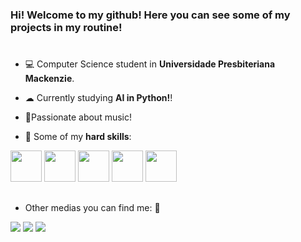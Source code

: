 ### **Hi! Welcome to my github! Here you can see some of my projects in my routine!** 
# 
- 💻 Computer Science student in **Universidade Presbiteriana Mackenzie**.
- ☁ Currently studying **AI in Python!**!
- 🎹Passionate about music!

- 🧠 Some of my **hard skills**: 
<div style = "display: inLine">
  <img width = '50' height = '50' src="https://cdn.jsdelivr.net/gh/devicons/devicon/icons/c/c-original.svg" />
  <img width = '50' height = '50' src="https://cdn.jsdelivr.net/gh/devicons/devicon/icons/amazonwebservices/amazonwebservices-plain-wordmark.svg" /> 
  <i width = '50' height = '50' class="devicon-arduino-plain-wordmark colored"></i>
  <img width = '50' height = '50' src="https://cdn.jsdelivr.net/gh/devicons/devicon/icons/python/python-original-wordmark.svg" />
  <img width = '50' height = '50' src="https://cdn.jsdelivr.net/gh/devicons/devicon/icons/swift/swift-original.svg" />
  <img width = '50' height = '50' src="https://cdn.jsdelivr.net/gh/devicons/devicon/icons/r/r-original.svg" />
</div>

  ##
  - Other medias you can find me: 📱
<div style = "display: inLine">
<a href="https://www.linkedin.com/in/matheus-de-andrade-lourenço-bba5561bb/"><img src="https://img.shields.io/badge/linkedin-%230077B5.svg?style=for-the-badge&logo=linkedin&logoColor=white"></a>
<a href="https://instagram.com/math.louren?igshid=OGQ5ZDc2ODk2ZA=="><img src="https://img.shields.io/badge/Instagram-%23E4405F.svg?style=for-the-badge&logo=Instagram&logoColor=white"></a>
<a href=mailto:math.louren@gmail.com"><img src="https://img.shields.io/badge/Gmail-D14836?style=for-the-badge&logo=gmail&logoColor=white"></a>

          
          
          
        

</div>
<!---
mathlori/mathlori is a ✨ special ✨ repository because its `README.md` (this file) appears on your GitHub profile.
You can click the Preview link to take a look at your changes.
--->
